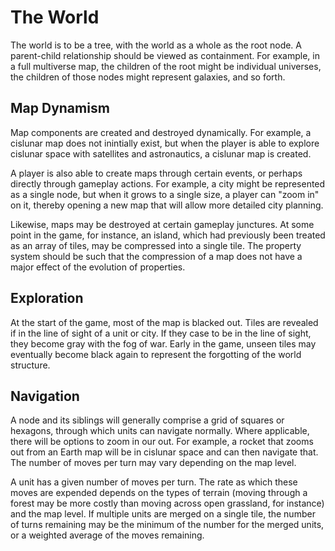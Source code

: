 # The World

The world is to be a tree, with the world as a whole as the root node. A parent-child relationship should be viewed as containment. For example, in a full multiverse map, the children of the root might be individual universes, the children of those nodes might represent galaxies, and so forth.

## Map Dynamism

Map components are created and destroyed dynamically. For example, a cislunar map does not inintially exist, but when the player is able to explore cislunar space with satellites and astronautics, a cislunar map is created.

A player is also able to create maps through certain events, or perhaps directly through gameplay actions. For example, a city might be represented as a single node, but when it grows to a single size, a player can "zoom in" on it, thereby opening a new map that will allow more detailed city planning.

Likewise, maps may be destroyed at certain gameplay junctures. At some point in the game, for instance, an island, which had previously been treated as an array of tiles, may be compressed into a single tile. The property system should be such that the compression of a map does not have a major effect of the evolution of properties.

## Exploration

At the start of the game, most of the map is blacked out. Tiles are revealed if in the line of sight of a unit or city. If they case to be in the line of sight, they become gray with the fog of war. Early in the game, unseen tiles may eventually become black again to represent the forgotting of the world structure.

## Navigation

A node and its siblings will generally comprise a grid of squares or hexagons, through which units can navigate normally. Where applicable, there will be options to zoom in our out. For example, a rocket that zooms out from an Earth map will be in cislunar space and can then navigate that. The number of moves per turn may vary depending on the map level.

A unit has a given number of moves per turn. The rate as which these moves are expended depends on the types of terrain (moving through a forest may be more costly than moving across open grassland, for instance) and the map level. If multiple units are merged on a single tile, the number of turns remaining may be the minimum of the number for the merged units, or a weighted average of the moves remaining.